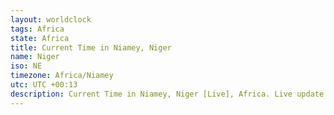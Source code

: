 ```yaml
---
layout: worldclock
tags: Africa
state: Africa
title: Current Time in Niamey, Niger
name: Niger
iso: NE
timezone: Africa/Niamey
utc: UTC +00:13
description: Current Time in Niamey, Niger [Live], Africa. Live update now time in Niamey, timezone Africa/Niamey, UTC +00:13, Country ISO code & Current Local Time.
---
```


